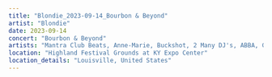 ```yaml
---
title: "Blondie_2023-09-14_Bourbon & Beyond"
artist: "Blondie"
date: 2023-09-14
concert: "Bourbon & Beyond"
artists: "Mantra Club Beats, Anne-Marie, Buckshot, 2 Many DJ's, ABBA, Gabrielle, Blondie, Aloe Blacc, Babyface, Echo & the Bunnymen, 21 Acts of Manslaughter	Grindcore	United States, Aitch, 12 Gauge Rampage, Aborted, Adg7, Bladee, Def Leppard, Iggy Pop, The Linda Lindas, alt-J, Sting, 1999.ODDS, As You Were, Generation Sex, 9 Foot Super SoldierCrossoverHardcore, 070 Shake, 324	Grindcore	Japan"
location: "Highland Festival Grounds at KY Expo Center"
location_details: "Louisville, United States"
---
```

